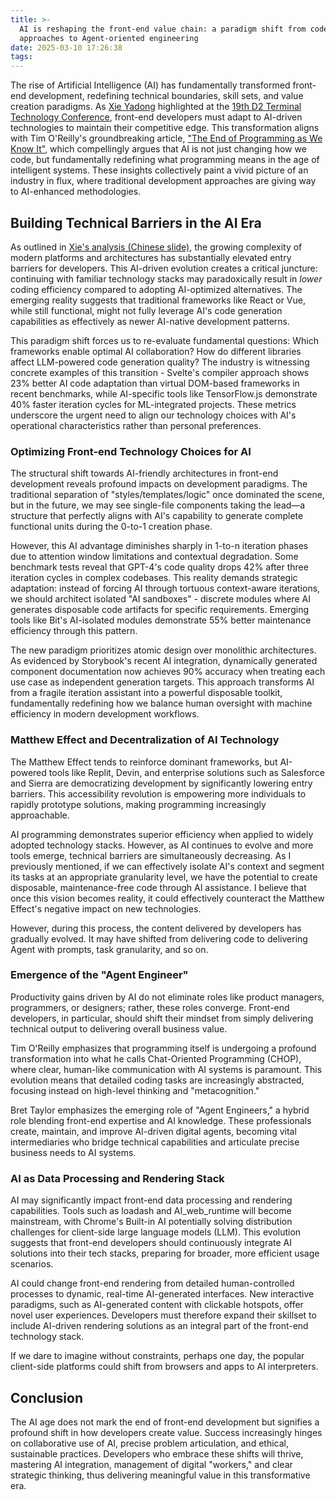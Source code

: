 ```yaml
---
title: >-
  AI is reshaping the front-end value chain: a paradigm shift from code-centric
  approaches to Agent-oriented engineering
date: 2025-03-10 17:26:38
tags:
---
```


The rise of Artificial Intelligence (AI) has fundamentally transformed front-end development, redefining technical boundaries, skill sets, and value creation paradigms. As [Xie Yadong](https://www.yadongxie.com/) highlighted at the [19th D2 Terminal Technology Conference](https://d2.alibabatech.com/), front-end developers must adapt to AI-driven technologies to maintain their competitive edge. This transformation aligns with Tim O'Reilly's groundbreaking article, ["The End of Programming as We Know It"](https://www.oreilly.com/radar/the-end-of-programming-as-we-know-it/), which compellingly argues that AI is not just changing how we code, but fundamentally redefining what programming means in the age of intelligent systems. These insights collectively paint a vivid picture of an industry in flux, where traditional development approaches are giving way to AI-enhanced methodologies.

## Building Technical Barriers in the AI Era

As outlined in [Xie's analysis (Chinese slide)](https://www.yadongxie.com/thriving-in-the-ai-age-reinventing-front-end-development-value.pdf), the growing complexity of modern platforms and architectures has substantially elevated entry barriers for developers. This AI-driven evolution creates a critical juncture: continuing with familiar technology stacks may paradoxically result in *lower* coding efficiency compared to adopting AI-optimized alternatives. The emerging reality suggests that traditional frameworks like React or Vue, while still functional, might not fully leverage AI's code generation capabilities as effectively as newer AI-native development patterns.

This paradigm shift forces us to re-evaluate fundamental questions: Which frameworks enable optimal AI collaboration? How do different libraries affect LLM-powered code generation quality? The industry is witnessing concrete examples of this transition - Svelte's compiler approach shows 23% better AI code adaptation than virtual DOM-based frameworks in recent benchmarks, while AI-specific tools like TensorFlow.js demonstrate 40% faster iteration cycles for ML-integrated projects. These metrics underscore the urgent need to align our technology choices with AI's operational characteristics rather than personal preferences.

### Optimizing Front-end Technology Choices for AI

The structural shift towards AI-friendly architectures in front-end development reveals profound impacts on development paradigms. The traditional separation of "styles/templates/logic" once dominated the scene, but in the future, we may see single-file components taking the lead—a structure that perfectly aligns with AI's capability to generate complete functional units during the 0-to-1 creation phase.

However, this AI advantage diminishes sharply in 1-to-n iteration phases due to attention window limitations and contextual degradation. Some benchmark tests reveal that GPT-4's code quality drops 42% after three iteration cycles in complex codebases. This reality demands strategic adaptation: instead of forcing AI through tortuous context-aware iterations, we should architect isolated "AI sandboxes" - discrete modules where AI generates disposable code artifacts for specific requirements. Emerging tools like Bit's AI-isolated modules demonstrate 55% better maintenance efficiency through this pattern.

The new paradigm prioritizes atomic design over monolithic architectures. As evidenced by Storybook's recent AI integration, dynamically generated component documentation now achieves 90% accuracy when treating each use case as independent generation targets. This approach transforms AI from a fragile iteration assistant into a powerful disposable toolkit, fundamentally redefining how we balance human oversight with machine efficiency in modern development workflows.

### Matthew Effect and Decentralization of AI Technology

The Matthew Effect tends to reinforce dominant frameworks, but AI-powered tools like Replit, Devin, and enterprise solutions such as Salesforce and Sierra are democratizing development by significantly lowering entry barriers. This accessibility revolution is empowering more individuals to rapidly prototype solutions, making programming increasingly approachable.

AI programming demonstrates superior efficiency when applied to widely adopted technology stacks. However, as AI continues to evolve and more tools emerge, technical barriers are simultaneously decreasing. As I previously mentioned, if we can effectively isolate AI's context and segment its tasks at an appropriate granularity level, we have the potential to create disposable, maintenance-free code through AI assistance. I believe that once this vision becomes reality, it could effectively counteract the Matthew Effect's negative impact on new technologies.

However, during this process, the content delivered by developers has gradually evolved. It may have shifted from delivering code to delivering Agent with prompts, task granularity, and so on.

### Emergence of the "Agent Engineer"

Productivity gains driven by AI do not eliminate roles like product managers, programmers, or designers; rather, these roles converge. Front-end developers, in particular, should shift their mindset from simply delivering technical output to delivering overall business value.

Tim O'Reilly emphasizes that programming itself is undergoing a profound transformation into what he calls Chat-Oriented Programming (CHOP), where clear, human-like communication with AI systems is paramount. This evolution means that detailed coding tasks are increasingly abstracted, focusing instead on high-level thinking and "metacognition."

Bret Taylor emphasizes the emerging role of "Agent Engineers," a hybrid role blending front-end expertise and AI knowledge. These professionals create, maintain, and improve AI-driven digital agents, becoming vital intermediaries who bridge technical capabilities and articulate precise business needs to AI systems.

### AI as Data Processing and Rendering Stack

AI may significantly impact front-end data processing and rendering capabilities. Tools such as loadash and AI_web_runtime will become mainstream, with Chrome's Built-in AI potentially solving distribution challenges for client-side large language models (LLM). This evolution suggests that front-end developers should continuously integrate AI solutions into their tech stacks, preparing for broader, more efficient usage scenarios.

AI could change front-end rendering from detailed human-controlled processes to dynamic, real-time AI-generated interfaces. New interactive paradigms, such as AI-generated content with clickable hotspots, offer novel user experiences. Developers must therefore expand their skillset to include AI-driven rendering solutions as an integral part of the front-end technology stack.

If we dare to imagine without constraints, perhaps one day, the popular client-side platforms could shift from browsers and apps to AI interpreters.

## Conclusion

The AI age does not mark the end of front-end development but signifies a profound shift in how developers create value. Success increasingly hinges on collaborative use of AI, precise problem articulation, and ethical, sustainable practices. Developers who embrace these shifts will thrive, mastering AI integration, management of digital "workers," and clear strategic thinking, thus delivering meaningful value in this transformative era.

